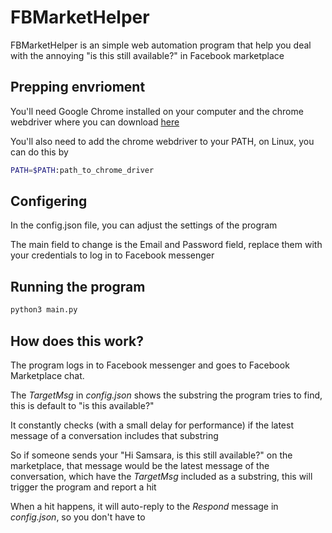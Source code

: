 # FBMarketHelper
FBMarketHelper is an simple web automation program that help you deal with the annoying "is this still available?" in Facebook marketplace

## Prepping envrioment
You'll need Google Chrome installed on your computer and the chrome webdriver where you can download [here](https://chromedriver.chromium.org/downloads)

You'll also need to add the chrome webdriver to your PATH, on Linux, you can do this by
```bash
PATH=$PATH:path_to_chrome_driver
```

## Configering
In the config.json file, you can adjust the settings of the program

The main field to change is the Email and Password field, replace them with your credentials to log in to Facebook messenger

## Running the program
```bash
python3 main.py
```

## How does this work?
The program logs in to Facebook messenger and goes to Facebook Marketplace chat.

The *TargetMsg* in *config.json* shows the substring the program tries to find, this is default to "is this available?"

It constantly checks (with a small delay for performance) if the latest message of a conversation includes that substring

So if someone sends your "Hi Samsara, is this still available?" on the marketplace, that message would be the latest message of the conversation, which have the *TargetMsg* included as a substring, this will trigger the program and report a hit

When a hit happens, it will auto-reply to the *Respond* message in *config.json*, so you don't have to
